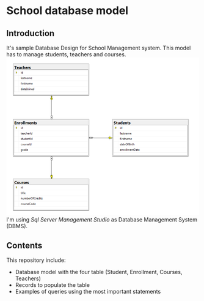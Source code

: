 # School database model

## Introduction

It's sample Database Design for School Management system. This model has to manage students, teachers and courses.
![DiagramSchoolTest](https://github.com/OrnellaFanais/SQL-DB/blob/main/DiagramSchoolTest.PNG)
I'm using *Sql Server Management Studio* as Database Management System (DBMS).

## Contents

This repository include:
* Database model with the four table (Student, Enrollment, Courses, Teachers)
* Records to populate the table
* Examples of queries using the most important statements
